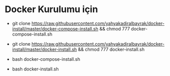 # Docker Kurulumu için

- git clone https://raw.githubusercontent.com/yahyakadiralbayrak/docker-install/master/docker-compose-install.sh && chmod 777 docker-compose-install.sh
- git clone https://raw.githubusercontent.com/yahyakadiralbayrak/docker-install/master/docker-install.sh && chmod 777 docker-install.sh

- bash docker-compose-install.sh
- bash docker-install.sh
